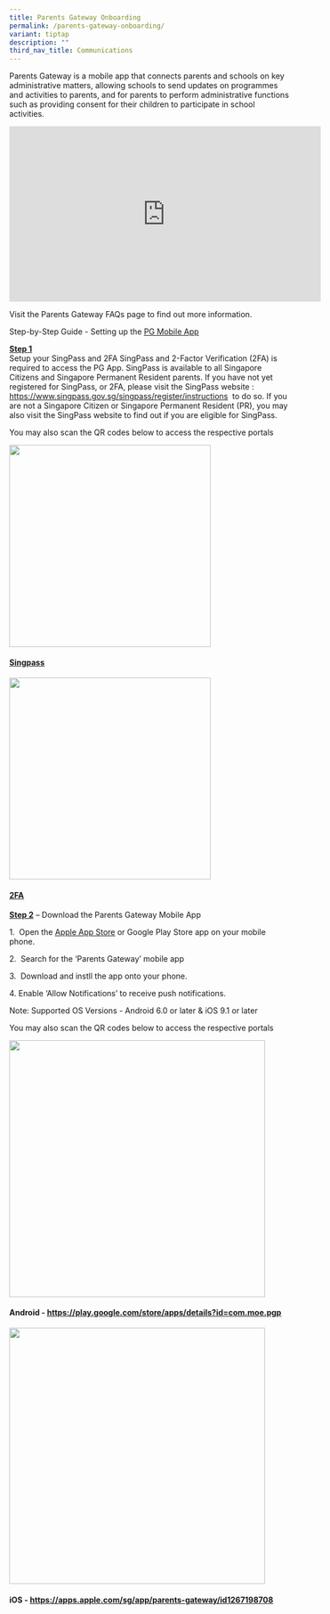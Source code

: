 ```yaml
---
title: Parents Gateway Onboarding
permalink: /parents-gateway-onboarding/
variant: tiptap
description: ""
third_nav_title: Communications
---
```

<p>Parents Gateway is a mobile app that connects parents and schools on key
administrative matters, allowing schools to send updates on programmes
and activities to parents, and for parents to perform administrative functions
such as providing consent for their children to participate in school activities.</p>
<p></p>
<div class="iframe-wrapper">
<iframe height="315" width="560" allowfullscreen="true" frameborder="0" src="https://www.youtube.com/embed/tW9jwyuovOo?si=8Q9RzgLeK_Yzh0Ot"></iframe>
</div>
<p>Visit the Parents Gateway FAQs page to find out more information.</p>
<p>Step-by-Step Guide - Setting up the <a href="https://pg.moe.edu.sg/faq" class="XqQF9c" rel="noopener noreferrer nofollow" target="_blank"><u>PG Mobile App</u></a>
</p>
<p><strong><u>Step 1</u></strong>
<br>Setup your SingPass and 2FA SingPass and 2-Factor Verification (2FA) is
required to access the PG App. SingPass is available to all Singapore Citizens
and Singapore Permanent Resident parents. If you have not yet registered
for SingPass, or 2FA, please visit the SingPass website :&nbsp; <a href="https://pg.moe.edu.sg/faq" rel="noopener noreferrer nofollow" target="_blank"><u>https://www.singpass.gov.sg/singpass/register/instructions</u></a>&nbsp;
to do so. If you are not a Singapore Citizen or Singapore Permanent Resident
(PR), you may also visit the SingPass website to find out if you are eligible
for SingPass.</p>
<p>You may also scan the QR codes below to access the respective portals</p>
<div class="isomer-image-wrapper">
<img style="border: 0px; box-sizing: border-box; display: block; width: 362.396px;" height="auto" width="100%" src="https://lh5.googleusercontent.com/2HCWXWbIf3T4qH1BlZedKXThk918QeU828uZYNGQTlzezwSIdL_3BVFspjJOReXvrxZYY8DrC7T_8xRswRTm2qA11QWR_0GiQ021_c5GEheAMhuZnxQs5NWUw_t7ZA2nHQ=w1280">
</div>
<h4><strong><a href="https://www.singpass.gov.sg/home/ui/login" class="XqQF9c" rel="noopener noreferrer nofollow" target="_blank"><u>Singpass</u></a></strong></h4>
<div class="isomer-image-wrapper">
<img style="border: 0px; box-sizing: border-box; display: block; width: 362.396px;" height="auto" width="100%" src="https://lh4.googleusercontent.com/vnGti4ExZpE7YumW3YIAY6hq-td3cYpC2Onac3BdDMUerkU7CnMpJstEjGIb-i6ebY6XL5bm8JGviYe4xfbVu7-9_6kinUQdiQhsiW6yoywjd99tp0K2osnounnd2u0ocA=w1280">
</div>
<h4><strong><a href="https://www.singpass.gov.sg/home/ui/setup-twofa" class="XqQF9c" rel="noopener noreferrer nofollow" target="_blank"><u>2FA</u></a></strong></h4>
<p><strong><u>Step 2</u></strong> – Download the Parents Gateway Mobile App</p>
<p>1.&nbsp; Open the <a href="https://apps.apple.com/sg/app/parents-gateway/id1267198708" class="XqQF9c" rel="noopener noreferrer nofollow" target="_blank"><u>Apple App Store</u></a> or
Google Play Store app on your mobile phone.</p>
<p>2.&nbsp; Search for the ‘Parents Gateway’ mobile app</p>
<p>3.&nbsp; Download and instll the app onto your phone.</p>
<p>4. Enable ‘Allow Notifications’ to receive push notifications.</p>
<p>Note: Supported OS Versions - Android 6.0 or later &amp; iOS 9.1 or later</p>
<p>You may also scan the QR codes below to access the respective portals</p>
<div class="isomer-image-wrapper">
<img style="border: 0px; box-sizing: border-box; display: block; width: 460.344px;" height="auto" width="100%" src="https://lh6.googleusercontent.com/7-bJtu5dWELSZ6fz6EGGIUBSD5HCit-KbTXDv8JuD9iZP13s52QZy1N5pBQ5KXHyuBEFCvOe9PDRA6i6C_f1oR6s7XoVdpNdptJcMlH8Yn41rtAx99Y1wbDXld9_9aiR=w1280">
</div>
<h4><strong>Android - </strong><a href="https://pg.moe.edu.sg/faq" rel="noopener noreferrer nofollow" target="_blank"><u>https://play.google.com/store/apps/details?id=com.moe.pgp</u></a></h4>
<p></p>
<div class="isomer-image-wrapper">
<img style="border: 0px; box-sizing: border-box; display: block; width: 460.344px;" height="auto" width="100%" src="https://lh4.googleusercontent.com/IsjRAfwI9CCLgPPdVykz6UZWDaMbCVig7H5r4xVHKLUNa31OY_wRZFPi5Y_tyGrSs3Zl209QE8BwKe5VaNcPiRO74SA0eD7tIvJtC64Cd-dErP7jBG8gC525nu78kkkeQw=w1280">
</div>
<h4><strong>iOS - </strong><a href="https://pg.moe.edu.sg/faq" rel="noopener noreferrer nofollow" target="_blank"><u>https://apps.apple.com/sg/app/parents-gateway/id1267198708</u></a></h4>
<p></p>